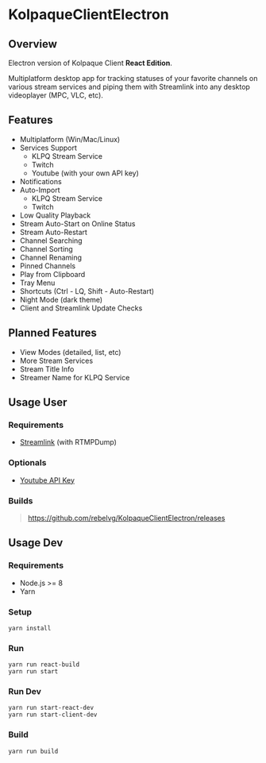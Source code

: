 # KolpaqueClientElectron

## Overview
Electron version of Kolpaque Client **React Edition**.

Multiplatform desktop app for tracking statuses of your favorite channels on various stream services and piping them with Streamlink into any desktop videoplayer (MPC, VLC, etc).

## Features
- Multiplatform (Win/Mac/Linux)
- Services Support
  - KLPQ Stream Service
  - Twitch
  - Youtube (with your own API key)
- Notifications
- Auto-Import
  - KLPQ Stream Service
  - Twitch
- Low Quality Playback
- Stream Auto-Start on Online Status
- Stream Auto-Restart
- Channel Searching
- Channel Sorting
- Channel Renaming
- Pinned Channels
- Play from Clipboard
- Tray Menu
- Shortcuts (Ctrl - LQ, Shift - Auto-Restart)
- Night Mode (dark theme)
- Client and Streamlink Update Checks

## Planned Features
- View Modes (detailed, list, etc)
- More Stream Services
- Stream Title Info
- Streamer Name for KLPQ Service

## Usage User

### Requirements
- [Streamlink](https://github.com/streamlink/streamlink) (with RTMPDump)

### Optionals
- [Youtube API Key](https://console.developers.google.com/apis/library/youtube.googleapis.com)

### Builds
> https://github.com/rebelvg/KolpaqueClientElectron/releases

## Usage Dev

### Requirements
- Node.js >= 8
- Yarn

### Setup
```
yarn install
```

### Run
```
yarn run react-build
yarn run start
```

### Run Dev
```
yarn run start-react-dev
yarn run start-client-dev
```

### Build
```
yarn run build
```
